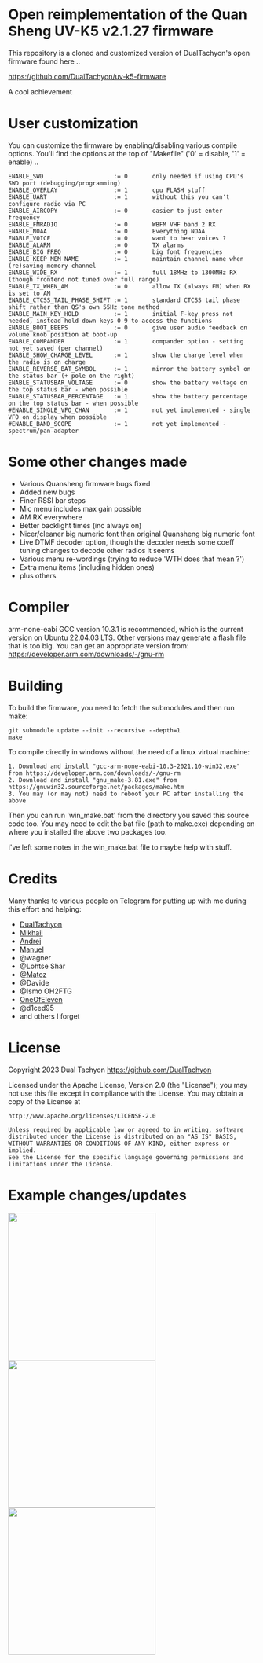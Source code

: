 # Open reimplementation of the Quan Sheng UV-K5 v2.1.27 firmware

This repository is a cloned and customized version of DualTachyon's open firmware found here ..

https://github.com/DualTachyon/uv-k5-firmware

A cool achievement

# User customization

You can customize the firmware by enabling/disabling various compile options.
You'll find the options at the top of "Makefile" ('0' = disable, '1' = enable) ..

```
ENABLE_SWD                    := 0       only needed if using CPU's SWD port (debugging/programming)
ENABLE_OVERLAY                := 1       cpu FLASH stuff
ENABLE_UART                   := 1       without this you can't configure radio via PC
ENABLE_AIRCOPY                := 0       easier to just enter frequency
ENABLE_FMRADIO                := 0       WBFM VHF band 2 RX
ENABLE_NOAA                   := 0       Everything NOAA
ENABLE_VOICE                  := 0       want to hear voices ?
ENABLE_ALARM                  := 0       TX alarms
ENABLE_BIG_FREQ               := 0       big font frequencies
ENABLE_KEEP_MEM_NAME          := 1       maintain channel name when (re)saving memory channel
ENABLE_WIDE_RX                := 1       full 18MHz to 1300MHz RX (though frontend not tuned over full range)
ENABLE_TX_WHEN_AM             := 0       allow TX (always FM) when RX is set to AM
ENABLE_CTCSS_TAIL_PHASE_SHIFT := 1       standard CTCSS tail phase shift rather than QS's own 55Hz tone method
ENABLE_MAIN_KEY_HOLD          := 1       initial F-key press not needed, instead hold down keys 0-9 to access the functions
ENABLE_BOOT_BEEPS             := 0       give user audio feedback on volume knob position at boot-up
ENABLE_COMPANDER              := 1       compander option - setting not yet saved (per channel)
ENABLE_SHOW_CHARGE_LEVEL      := 1       show the charge level when the radio is on charge 
ENABLE_REVERSE_BAT_SYMBOL     := 1       mirror the battery symbol on the status bar (+ pole on the right)
ENABLE_STATUSBAR_VOLTAGE      := 0       show the battery voltage on the top status bar - when possible
ENABLE_STATUSBAR_PERCENTAGE   := 1       show the battery percentage on the top status bar - when possible
#ENABLE_SINGLE_VFO_CHAN       := 1       not yet implemented - single VFO on display when possible
#ENABLE_BAND_SCOPE            := 1       not yet implemented - spectrum/pan-adapter
```

# Some other changes made

* Various Quansheng firmware bugs fixed
* Added new bugs
* Finer RSSI bar steps
* Mic menu includes max gain possible
* AM RX everywhere
* Better backlight times (inc always on)
* Nicer/cleaner big numeric font than original Quansheng big numeric font
* Live DTMF decoder option, though the decoder needs some coeff tuning changes to decode other radios it seems
* Various menu re-wordings (trying to reduce 'WTH does that mean ?')
* Extra menu items (including hidden ones)
* plus others

# Compiler

arm-none-eabi GCC version 10.3.1 is recommended, which is the current version on Ubuntu 22.04.03 LTS.
Other versions may generate a flash file that is too big.
You can get an appropriate version from: https://developer.arm.com/downloads/-/gnu-rm

# Building

To build the firmware, you need to fetch the submodules and then run make:
```
git submodule update --init --recursive --depth=1
make
```

To compile directly in windows without the need of a linux virtual machine:

```
1. Download and install "gcc-arm-none-eabi-10.3-2021.10-win32.exe" from https://developer.arm.com/downloads/-/gnu-rm
2. Download and install "gnu_make-3.81.exe" from https://gnuwin32.sourceforge.net/packages/make.htm
3. You may (or may not) need to reboot your PC after installing the above
```

Then you can run 'win_make.bat' from the directory you saved this source code too.
You may need to edit the bat file (path to make.exe) depending on where you installed the above two packages too.

I've left some notes in the win_make.bat file to maybe help with stuff.

# Credits

Many thanks to various people on Telegram for putting up with me during this effort and helping:

* [DualTachyon](https://github.com/DualTachyon)
* [Mikhail](https://github.com/fagci)
* [Andrej](https://github.com/Tunas1337)
* [Manuel](https://github.com/manujedi)
* @wagner
* @Lohtse Shar
* [@Matoz](https://github.com/spm81)
* @Davide
* @Ismo OH2FTG
* [OneOfEleven](https://github.com/OneOfEleven)
* @d1ced95
* and others I forget

# License

Copyright 2023 Dual Tachyon
https://github.com/DualTachyon

Licensed under the Apache License, Version 2.0 (the "License");
you may not use this file except in compliance with the License.
You may obtain a copy of the License at

    http://www.apache.org/licenses/LICENSE-2.0

    Unless required by applicable law or agreed to in writing, software
    distributed under the License is distributed on an "AS IS" BASIS,
    WITHOUT WARRANTIES OR CONDITIONS OF ANY KIND, either express or implied.
    See the License for the specific language governing permissions and
    limitations under the License.

# Example changes/updates

<p float="left">
  <img src="/image1.png" width="300" />
  <img src="/image2.png" width="300" />
  <img src="/image3.png" width="300" />
</p>
